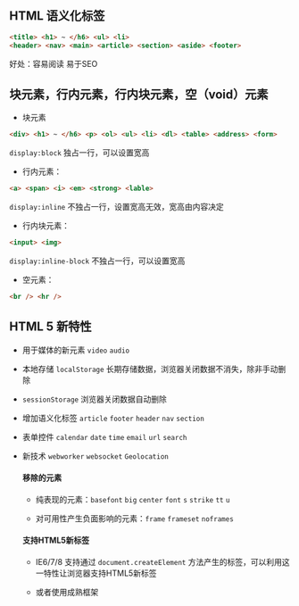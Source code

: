 ## HTML 语义化标签

```html
<title> <h1> ~ </h6> <ul> <li> 
<header> <nav> <main> <article> <section> <aside> <footer>
```

好处：容易阅读 易于SEO

## 块元素，行内元素，行内块元素，空（void）元素

- 块元素

```html
<div> <h1> ~ </h6> <p> <ol> <ul> <li> <dl> <table> <address> <form>
```

`display:block` 独占一行，可以设置宽高

- 行内元素：

```html
<a> <span> <i> <em> <strong> <lable>
```

`display:inline` 不独占一行，设置宽高无效，宽高由内容决定

- 行内块元素：

```html
<input> <img>
```

`display:inline-block` 不独占一行，可以设置宽高

- 空元素：

```html
<br /> <hr />
```

## HTML 5 新特性

- 用于媒体的新元素 `video` `audio`

- 本地存储 `localStorage` 长期存储数据，浏览器关闭数据不消失，除非手动删除

- `sessionStorage` 浏览器关闭数据自动删除

- 增加语义化标签 `article` `footer` `header` `nav` `section`

- 表单控件 `calendar` `date` `time` `email` `url` `search`

- 新技术 `webworker` `websocket` `Geolocation`
  
  #### 移除的元素
  
  - 纯表现的元素：`basefont` `big` `center` `font` `s` `strike` `tt` `u`
  
  - 对可用性产生负面影响的元素：`frame` `frameset` `noframes`
  
  #### 支持HTML5新标签
  
  - IE6/7/8 支持通过 `document.createElement` 方法产生的标签，可以利用这一特性让浏览器支持HTML5新标签
  
  - 或者使用成熟框架
